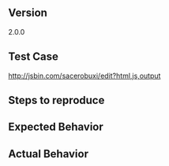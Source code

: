 <!--
Thank you for contributing!

Have a usage question?
======================
The issue tracker isn't the best place for usage questions. This format is not well-suited for Q&A, and questions here don't have as much visibility as they do elsewhere. Before you ask a question, here are some resources to get help first:

- Do the tutorial: https://github.com/reactjs/react-router-tutorial
- Read the docs: https://github.com/ReactTraining/react-router/tree/latest/docs
- Explore examples: https://github.com/ReactTraining/react-router/tree/latest/examples
- Look for/ask questions on stack overflow: https://stackoverflow.com/questions/ask?tags=react-router
- Ask in chat: https://discord.gg/0ZcbPKXt5bYaNQ46


Think you found a bug?
======================
The best bug report is a failing test in the repository as a pull request. Otherwise, please use the "BUG REPORT" template below.


Have a feature request?
=======================
Remove the template from below and provide thoughtful commentary *and code samples* on what this feature means for your product. What will it allow you to do that you can't do today? How will it make current work-arounds straightforward? What potential bugs and edge cases does it help to avoid? etc. Please keep it product-centric.
-->

<!-- BUG TEMPLATE -->
## Version
2.0.0

## Test Case
http://jsbin.com/sacerobuxi/edit?html,js,output

## Steps to reproduce

## Expected Behavior

## Actual Behavior
